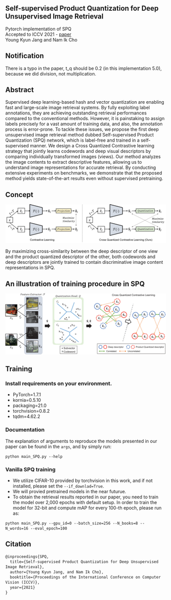 ## Self-supervised Product Quantization for Deep Unsupervised Image Retrieval
Pytorch implementation of SPQ   
Accepted to ICCV 2021 - <a href="https://openaccess.thecvf.com/content/ICCV2021/papers/Jang_Self-Supervised_Product_Quantization_for_Deep_Unsupervised_Image_Retrieval_ICCV_2021_paper.pdf">paper</a>  
Young Kyun Jang and Nam Ik Cho  

## Notification
There is a typo in the paper, t_q should be 0.2 (in this implementation 5.0), because we did division, not multiplication.

## Abstract

Supervised deep learning-based hash and vector quantization are enabling fast and large-scale image retrieval systems. By fully exploiting label annotations, they are achieving outstanding retrieval performances compared to the conventional methods. However, it is painstaking to assign labels precisely for a vast amount of training data, and also, the annotation process is error-prone. To tackle these issues, we propose the first deep unsupervised image retrieval method dubbed Self-supervised Product Quantization (SPQ) network, which is label-free and trained in a self-supervised manner. We design a Cross Quantized Contrastive learning strategy that jointly learns codewords and deep visual descriptors by comparing individually transformed images (views). Our method analyzes the image contents to extract descriptive features, allowing us to understand image representations for accurate retrieval. By conducting extensive experiments on benchmarks, we demonstrate that the proposed method yields state-of-the-art results even without supervised pretraining.

## Concept

<p align="center"><img src="figures/Concept.png" width="900"></p>

By maximizing cross-similarity between the deep descriptor of one view and the product quantized descriptor of the other, both codewords and deep descriptors are jointly trained to contain discriminative image content representations in SPQ.

## An illustration of training procedure in SPQ

<p align="center"><img src="figures/Illustrated_example.png" width="900"></p>

## Training

### Install requirements on your environment.
- PyTorch=1.7.1
- kornia=0.5.10
- packaging=21.0
- torchvision=0.8.2
- tqdm=4.62.2

### Documentation
The explanation of arguments to reproduce the models presented in our paper can be found in the `args`, and by simply run:
```
python main_SPQ.py --help
```

### Vanilla SPQ training
- We utilize CIFAR-10 provided by torchvision in this work, and if not installed, please set the `--if_downlad=True`.
- We will provied pretrained models in the near futurue.
- To obtain the retrieval results reported in our paper, you need to train the model over 2,000 epochs with default setup. In order to train the model for 32-bit and compute mAP for every 100-th epoch, please run as:
```
python main_SPQ.py --gpu_id=0 --batch_size=256 --N_books=8 --N_words=16 --eval_epoch=100
```

## Citation
```
@inproceedings{SPQ,
  title={Self-supervised Product Quantization for Deep Unsupervised Image Retrieval},
  author={Young Kyun Jang, and Nam Ik Cho},
  booktitle={Proceedings of the International Conference on Computer Vision (ICCV)},
  year={2021}
}
```
